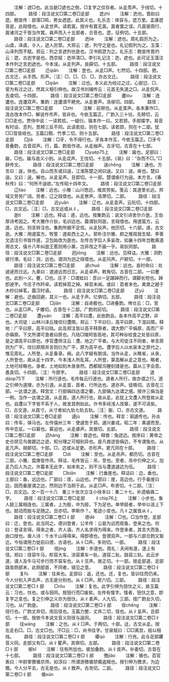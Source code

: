 <!-- { "loadSidebar": true } -->
　　注解：遮□也。此当是□遮也之倒，□复字之仅存者。从辵羡声。于线切。十四部。
　　路径：段注说文□第二卷□辵部
　　迣zhì
　　注解：迾也。晋赵曰迣。鲍宣传：部落□鸣，男女遮迣。此其义也。礼乐志：体容与，迣万里。孟康迣音逝，此叚借也。从辵世声。读若寘。按许有窴无寘。寘者窴之误。凡寘彼周行、寘诸河之干皆当作窴。眞声而入十五部者，合音也。迣，征例切。十五部。
　　路径：段注说文□第二卷□辵部
　　迾liè
　　注解：遮也。周礼假厉为之。山虞，泽虞，卝人，迹人厉禁。大郑云：遮，列守之是也。礼记假列为之。玉藻：山泽列而不赋。郑云：列之言遮列也是也。汉书假迣为之。礼乐志：鲍宣传晋灼云：迣，古迾字是也。西京赋：迾卒淸□。李引礼记注：迾，遮也。此可证玉藻注本作列之言迾遮也。今本误。从辵列声。良薛切。十五部。
　　路径：段注说文□第二卷□辵部
　　迁qiān
　　注解：登也。从辵□声。七然切。十四部。拪，古文迁，从手西。形声。〖注〗□、□、□、□，亦古文迁。
　　路径：段注说文□第二卷□辵部
　　□qiān
　　注解：过也。本义此为经过之过，心部愆、□、諐为有过之过，然其义相引伸也。故汉书刘辅传云：元首无失道之□。从辵侃声。去虔切。十四部。
　　路径：段注说文□第二卷□辵部
　　遱lóu
　　注解：连遱也。连遱双声。集韵：连遱谓不絶皃。从辵娄声。洛侯切。四部。
　　路径：段注说文□第二卷□辵部
　　□zhì
　　注解：前顿也。从辵枼声。各本篆作□，汲古改本作□，解说作巿声，皆非也。今依玉篇正。广韵入三十怗，先颊切，云□□走也。贾侍中说：一读若拾，一疑衍。锴本作一曰。又若郅。手部揲字。易音有时设、息列，思颊三反不同。此读若拾，则在七部。读若郅，则在十二部。犹□□音皆岐也。玉篇口黠、竹季二切，则十五部。
　　路径：段注说文□第二卷□辵部
　　□jiā
　　注解：□牙，令不得行也。牙各本作互，今依玉篇正。□牙今音叠韵，古音双声。行，篇、韵皆作进。从辵枷声。古牙切。古音在十七部。
　　路径：段注说文□第二卷□辵部
　　□yuèp75上
　　注解：踰也。足部曰：踰，□也。踰与逾义小别。从辵戉声。王伐切。十五部。《易》曰：“杂而不□。”□辞传文。
　　路径：段注说文□第二卷□辵部
　　逞chěnɡ
　　注解：通也。方言曰：逞，快也。自山而东或曰逞，江淮陈楚之闲曰逞。又曰：逞，疾也。楚曰逞。又曰：逞，解也。从辵呈声。丑郢切。十一部。楚谓疾行为逞。本方言。《春秋传》曰：“何所不逞欲。”左传昭十四年文。
　　路径：段注说文□第二卷□辵部
　　辽liáo
　　注解：远也。小雅：山川悠远，维其劳矣。笺云：其道里长远，邦域又劳劳广阔。劳者，辽之叚借也。从辵尞声。洛萧切。二部。
　　路径：段注说文□第二卷□辵部
　　远yuǎn
　　注解：辽也。从辵袁声。云阮切。十四部。□，古文远。〖注〗□，古文远或从彳。
　　路径：段注说文□第二卷□辵部
　　逖tì
　　注解：远也。释诂：逷，远也。按集韵云：说文引诗舍尔介逖，王伯厚诗考因之。考大雅作介狄，毛训远也。葢谓狄同逖，言叚借也。用逷蛮方。云逷，远也。则言转注也。集韵所据不足信。从辵狄声。他历切。十六部。逷，古文逖。大雅：用逷蛮方。牧誓：逷矣西土之人。郭朴注尔雅、颜之推观我生赋、李善文选注引书皆作逷，卫包始改为逖也。左传古字后人多妄改，如襄十四年岂敢离逷用古文，僖卄八年纠逖王慝则用小篆，岂非改之不画一乎。易狄同部。
　　路径：段注说文□第二卷□辵部
　　迥jiǒnɡ
　　注解：远也。见释诂。大雅：泂酌彼行潦。毛曰：泂，远也。谓泂为迥之叚借也。从辵冋声。户颖切。十一部。
　　路径：段注说文□第二卷□辵部
　　逴chuò
　　注解：远也。哀时命曰：处逴逴而日远。九章曰：道逴远而日忘。从辵卓声。敕角切。古音在二部。一曰蹇也。此别一义。蹇，□也。庄子：□谓蚿曰：吾以一足踸踔而行。谓脚长短也。踔卽逴字。今庄子作趻卓。读若掉苕之掉。掉苕未闻。或曰：苕者末也。禽兽之趠于木杪曰掉茗。葢汉时语。
　　路径：段注说文□第二卷□辵部
　　迂yū
　　注解：避也。迂曲回避，其义一也。从辵于声。忆俱切。五部。
　　路径：段注说文□第二卷□辵部
　　□jiān
　　注解：自进极也。□进叠韵。埤仓云：□，至也。从辵□声。子僊切。古音在十二部。广韵则前切。
　　路径：段注说文□第二卷□辵部
　　邍yuán
　　注解：高平曰邍，此依韵会。各本作高平之野，非也。大司徒：山林川泽丘陵坟衍邍隰。郑云：下平曰衍，高平曰原，下湿曰隰。释地：广平曰原，高平曰陆。此及郑注皆以高平释原者，谓大野广平偁原，高而广平亦偁原。下文所谓可食者曰原也。凡陆□陵阿皆高地，其可种谷给食之处皆曰原，是之谓高平曰原也。序官邍师注云：邍，地之广平者。与大司徒注不同者，单言原则为广平。坟衍原隰并言则衍为广平，原为高平也。邍字后人以水泉本之原代之，惟见周礼。人所登。从辵备录。阙。此八字疑有脱误。当作从辵，从略省，从彔，人所登也，故从辵十四字。今本浅人所乱耳。人所登，蒙高解从辵之意也。略者，土地可经略也。彔者，土地如刻木彔彔然。西都赋沟塍刻镂是也。葢从三字会意。愚袁切。十四部。〖注〗今原字。
　　路径：段注说文□第二卷□辵部
　　道dàop75下
　　注解：所行道也。毛传每云行道也。道者人所行，故亦谓之行。道之引伸为道理，亦为引道。从辵首，首者，行所达也。道亦声。徒晧切。古音在三部。一达谓之道。释宫文：行部偁四达谓之衢，九部偁九达谓之馗。按许三偁当是一例。当作一达谓之道。从辵首。道人所行也，故从辵。此犹上文邍人所登故从辵也。自邍以下字皆不系于人，故发其例如此。许书多经浅人改窜，遂不可读矣。□，古文道，从首寸。从寸者如九轨七轨五轨。〖注〗衟、□，亦古文道。
　　路径：段注说文□第二卷□辵部
　　遽jù
　　注解：传也。释言：驲遽传也。孙炎曰：传车，驿马也。左传僖卅三年：使遽吿于郑。遽兴姜戎。昭二年：乘遽而至。传中恋反。一曰窘也。窘迫也。从辵豦声。其倨切。五部。
　　路径：段注说文□第二卷□辵部
　　迒hánɡ
　　注解：兽迹也。释兽：兔迹迒。按序曰：黄帝之史仓颉见鸟兽蹏迒之迹，知分理之可相别异也。是凡兽迹皆偁迒，不专谓兔也。从辵亢声。胡郞切。十部。□，迒或从足更。亦形声。更亢同在十部。
　　路径：段注说文□第二卷□辵部
　　□dì
　　注解：至也。从辵吊声。都历切。古音在二部。小雅、盘庚皆作吊。释诂、毛传皆云：吊，至也。至者，吊中引伸之义。加辵乃后人为之。许葢本无此字，如本有之，则不当与邍道遽迒为伍。
　　路径：段注说文□第二卷□辵部
　　□biān
　　注解：行垂崖也。释诂曰：边，垂也。土部曰：垂，远边也。厂部曰：厓，山边也。屵部曰：崖，高边也。行于垂崖曰边，因而垂崖谓之边，然则边不当厕于此。从辵□声。布贤切。十二部。〖注〗□，古文边。文一百一十八　重三十张次立注小徐本曰：重二十七。补遗蟡僯二字。
　　路径：段注说文□第二卷□辵部
　　彳chìp76上
　　注解：小步也。象人胫三属相连也。三属者，上为股，中为胫，下为足也。单举胫者，举中以该上下也。胫动而股与足随之。丑亦切。李斯作？。笔迹小变也。凡彳之属皆从彳。
　　路径：段注说文□第二卷□彳部
　　德dé
　　注解：□也。□当作登。辵部曰：迁，登也。此当同之。德训登者，公羊传：公曷为远而观鱼，登来之也。何曰：登读言得。得来之者，齐人语。齐人名求得为得来。作登来者，其言大而急，由口授也。唐人诗：千水千山得得来。得卽德也。登德双声。一部与六部合韵又冣近。今俗谓用力徙前曰德，古语也。从彳□声。多则切。一部。
　　路径：段注说文□第二卷□彳部
　　径jìnɡ
　　注解：步道也。周礼：夫闲有遂，遂上有径。郑曰：径容牛马，畛容大车。涂容乘车一轨，道容二轨，路容三轨。此云步道，谓人及牛马可步行而不容车也。从彳巠声。居正切。十一部。按辵部道、足部路皆厕部末，此厕部首，不同者，错见之意。
　　路径：段注说文□第二卷□彳部
　　复fù
　　注解：往来也。辵部曰：返，还也。还，复也。皆训往而仍来。今人分别入声去声，古无是分别也。从彳□声。房六切。三部。
　　路径：段注说文□第二卷□彳部
　　□rǒu
　　注解：复也。此字引伸为狃忕之义，故玉篇云：习也，忕也。或与狃同。按狃行而□废矣。左传有愎字。愎者，狃忕之意，卽复字之变也。复之引伸之义亦为狃忕。从彳柔声。人九切。三部。按广韵女久切，习也。从广韵是。
　　路径：段注说文□第二卷□彳部
　　徎chěnɡ
　　注解：径行也。广韵丈井切，雨后径也。玉篇力整、丈井二切，径也。从彳呈声。丑郢切。十一部。按依今本说文音义则徎与逞同。
　　路径：段注说文□第二卷□彳部
　　往wǎnɡ
　　注解：之也。从彳□声。于两切。十部。迬，古文从辵。按左辵右□。□，古文□也。汗□云：□，尚书往字。甘泉赋曰：□□离宫，般以相烛。
　　路径：段注说文□第二卷□彳部
　　忂qú
　　注解：行皃。此与足部躣音义同。走部又有□。从彳瞿声。其俱切。五部。
　　路径：段注说文□第二卷□彳部
　　彼bǐ
　　注解：往有所加也。彼加叠韵。从彳皮声。补委切。古音在十七部。
　　路径：段注说文□第二卷□彳部
　　徼jiào
　　注解：循也。百官表曰：中尉掌徼循京师。如淳曰：所谓游徼循禁僃盗贼也。按引伸为徼求，为边徼。今人分平去，古无是也。从彳敫声。古尧切。二部。
　　路径：段注说文□第二卷□彳部
　　循xún
